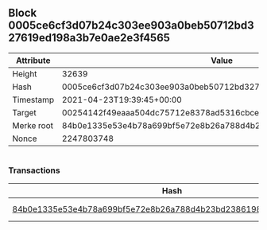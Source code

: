 ## Block 0005ce6cf3d07b24c303ee903a0beb50712bd327619ed198a3b7e0ae2e3f4565

Attribute | Value
--- | ---
Height | 32639
Hash | 0005ce6cf3d07b24c303ee903a0beb50712bd327619ed198a3b7e0ae2e3f4565
Timestamp | 2021-04-23T19:39:45+00:00
Target | 00254142f49eaaa504dc75712e8378ad5316cbcead634704b3734b6271167cc4
Merke root | 84b0e1335e53e4b78a699bf5e72e8b26a788d4b23bd23861981035a7570c0e56
Nonce | 2247803748

```

```

### Transactions

Hash | Amount
--- | ---
[84b0e1335e53e4b78a699bf5e72e8b26a788d4b23bd23861981035a7570c0e56](84b0e1335e53e4b78a699bf5e72e8b26a788d4b23bd23861981035a7570c0e56.md) | 10.00000000 SKEPTI 
